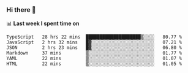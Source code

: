 ### Hi there 👋

<!--
**DBvc/DBvc** is a ✨ _special_ ✨ repository because its `README.md` (this file) appears on your GitHub profile.

Here are some ideas to get you started:

- 🔭 I’m currently working on ...
- 🌱 I’m currently learning ...
- 👯 I’m looking to collaborate on ...
- 🤔 I’m looking for help with ...
- 💬 Ask me about ...
- 📫 How to reach me: ...
- 😄 Pronouns: ...
- ⚡ Fun fact: ...
-->

📊 **Last week I spent time on**
<!--START_SECTION:waka-->

```text
TypeScript   28 hrs 22 mins  ████████████████████▒░░░░   80.77 %
JavaScript   2 hrs 32 mins   █▓░░░░░░░░░░░░░░░░░░░░░░░   07.21 %
JSON         2 hrs 23 mins   █▓░░░░░░░░░░░░░░░░░░░░░░░   06.80 %
Markdown     37 mins         ▒░░░░░░░░░░░░░░░░░░░░░░░░   01.77 %
YAML         22 mins         ▒░░░░░░░░░░░░░░░░░░░░░░░░   01.07 %
HTML         22 mins         ▒░░░░░░░░░░░░░░░░░░░░░░░░   01.05 %
```

<!--END_SECTION:waka-->
